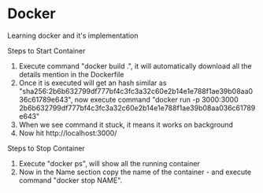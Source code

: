 # Docker
Learning docker and it's implementation

Steps to Start Container
1. Execute command "docker build .", it will automatically download all the details mention in the Dockerfile
2. Once it is executed will get an hash similar as "sha256:2b6b632799df777bf4c3fc3a32c60e2b14e1e788f1ae39b08aa036c61789e643", now execute command "docker run -p 3000:3000 2b6b632799df777bf4c3fc3a32c60e2b14e1e788f1ae39b08aa036c61789e643"
3. When we see command it stuck, it means it works on background
4. Now hit http://localhost:3000/

Steps to Stop Container
1. Execute "docker ps", will show all the running container
2. Now in the Name section copy the name of the container - and execute command "docker stop NAME". 
